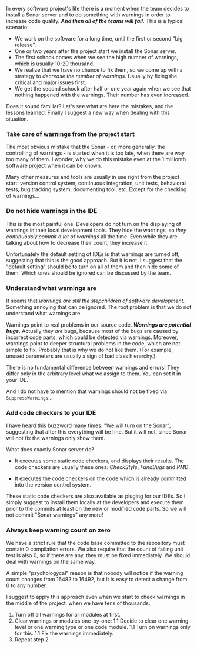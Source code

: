 In every software project's life there is a moment when the team decides to install a Sonar server and to do something with warnings in order to increase code quality. ***And then all of the teams will fail.*** This is a typical scenario:

* We work on the software for a long time, until the first or second "big release".
* One or two years after the project start we install the Sonar server.
* The first schock comes when we see the high number of warnings, which is usually 10-20 thousand.
* We realize that we have no chance to fix them, so we come up with a strategy to *decrease the number of warnings*. Usually by fixing the critical and major issues first.
* We get the second schock after half or one year again when we see that nothing happened with the warnings. Their number has even increased.

Does it sound familiar? Let's see what are here the mistakes, and the lessons learned. Finally I suggest a new way when dealing with this situation.


### Take care of warnings from the project start

The most obvious mistake that the Sonar - or, more generally, the controlling of warnings - is started  when it is too late, when there are way too many of them. I wonder, why we do this mistake even at the 1 millionth software project when it can be known.

Many other measures and tools are usually in use right from the project start: version control system, continuous integration, unit tests, behavioral tests, bug tracking system, documenting tool, etc. Except for the checking of warnings...


### Do not hide warnings in the IDE

This is the most painful one. Developers do not turn on the displaying of warnings in their local development tools. They hide the warnings, so *they continuously commit a lot of warnings* all the time. Even while they are talking about how to decrease their count, they increase it.

Unfortunately the default setting of IDEs is that warnings are turned off, suggesting that this is the good approach. But it is not. I suggest that the "default setting" should be to turn on all of them and then hide some of them. Which ones should be ignored can be discussed by the team.


### Understand what warnings are

It seems that *warnings are still the stepchildren of software development*. Something annoying that can be ignored. The root problem is that we do not understand what warnings are.
 
Warnings point to real problems in our source code. ***Warnings are potential bugs.*** Actually they *are* bugs, because most of the bugs are caused by incorrect code parts, which could be detected via warnings. Moreover, warnings point to deeper structural problems in the code, which are not simple to fix. Probably that is why we do not like them. (For example, unused parameters are usually a sign of bad class hierarchy.)

There is no fundamental difference between warnings and errors! They differ only in the arbitrary level what we assign to them. You can set it in your IDE.

And I do not have to mention that warnings should not be fixed via `SuppressWarnings`...


### Add code checkers to your IDE

I have heard this buzzword many times: "We will turn on the Sonar", suggesting that after this everything will be fine. But it will not, since Sonar will not fix the warnings only show them. 

What does exactly Sonar server do? 

* It executes some static code checkers, and displays their results. The code checkers are usually these ones: *CheckStyle*, *FundBugs* and *PMD*.

* It executes the code checkers on the code which is already committed into the version control system.

These static code checkers are also available as pluging for our IDEs. So I simply suggest to install them locally at the developers and execute them prior to the commits at least on the new or modified code parts. So we will not commit "Sonar warnings" any more!


### Always keep warning count on zero

We have a strict rule that the code base committed to the repository must contain 0 compilation errors. We also require that the count of failing unit test is also 0, so if there are any, they must be fixed immediately. We should deal with warnings on the same way.

A simple "psychologycal" reason is that nobody will notice if the warning count changes from 16482 to 16492, but it is easy to detect a change from 0 to any number.

I suggest to apply this approach even when we start to check warnings in the middle of the project, when we have tens of thousands:
1. Turn off all warnings for all modules at first.
1. Clear warnings or modules one-by-one:
1.1 Decide to clear one warning level or one warning type or one code module. 
1.1 Turn on warnings only for this. 
1.1 Fix the warnings immediately.
1. Repeat step 2.
